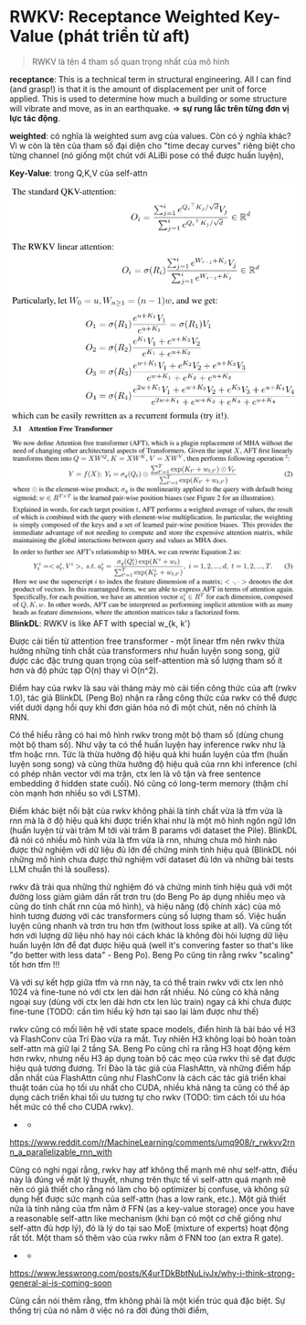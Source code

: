 # RWKV: Receptance Weighted Key-Value (phát triển từ aft)
> RWKV là tên 4 tham số quan trọng nhất của mô hình

__receptance__: This is a technical term in structural engineering. All I can find (and grasp!) is that it is the amount of displacement per unit of force applied. This is used to determine how much a building or some structure will vibrate and move, as in an earthquake. => __sự rung lắc trên từng đơn vị lực tác động__.

__weighted__: có nghĩa là weighted sum avg của values. Còn có ý nghĩa khác? Vì w còn là tên của tham số đại diện cho "time decay curves" riêng biệt cho từng channel (nó giống một chút với ALiBi pose có thể được huấn luyện),

__Key-Value__: trong Q,K,V của self-attn

![](files/rwkv-00.png)
![](files/rwkv-01.png)
__BlinkDL__: RWKV is like AFT with special w_{k, k'}

Được cải tiến từ attention free transformer - một linear tfm nên rwkv thừa hưởng những tính chất của transformers như huấn luyện song song, giữ được các đặc trưng quan trọng của self-attention mà số lượng tham số ít hơn và độ phức tạp O(n) thay vì O(n^2).

Điểm hay của rwkv là sau vài tháng mày mò cải tiến công thức của aft (rwkv 1.0), tác giả BlinkDL (Peng Bo) nhận ra rằng công thức của rwkv có thể được viết dưới dạng hồi quy khi đơn giản hóa nó đi một chút, nên nó chính là RNN.

Có thể hiểu rằng có hai mô hình rwkv trong một bộ tham số (dùng chung một bộ tham số). Như vậy ta có thể huấn luyện hay inference rwkv như là tfm hoặc rnn. Tức là thừa hưởng độ hiệu quả khi huấn luyện của tfm (huấn luyện song song) và cũng thừa hưởng độ hiệu quả của rnn khi inference (chỉ có phép nhân vector với ma trận, ctx len là vô tận và free sentence embedding ở hidden state cuối). Nó cũng có long-term memory (thậm chí còn mạnh hơn nhiều so với LSTM).

Điểm khác biệt nổi bật của rwkv không phải là tính chất vừa là tfm vừa là rnn mà là ở độ hiệu quả khi được triển khai như là một mô hình ngôn ngữ lớn (huấn luyện từ vài trăm M tới vài trăm B params với dataset the Pile). BlinkDL đã nói có nhiều mô hình vừa là tfm vừa là rnn, nhưng chưa mô hình nào được thử nghiệm với dữ liệu đủ lớn để chứng minh tính hiệu quả (BlinkDL nói những mô hình chưa được thử nghiệm với dataset đủ lớn và những bài tests LLM chuẩn thì là soulless).

rwkv đã trải qua những thử nghiệm đó và chứng minh tính hiệu quả với một đường loss giảm giảm dần rất trơn tru (do Beng Po áp dụng nhiều mẹo và cũng do tính chất rnn của mô hình), và hiệu năng (độ chính xác) của mô hình tương đương với các transformers cùng số lượng tham số. Việc huấn luyện cũng nhanh và trơn tru hơn tfm (without loss spike at all). Và cũng tốt hơn với lượng dữ liệu nhỏ hay nói cách khác là không đòi hỏi lượng dữ liệu huấn luyện lớn để đạt được hiệu quả (well it's convering faster so that's like "do better with less data" - Beng Po). Beng Po cũng tin rằng rwkv "scaling" tốt hơn tfm !!!

Và với sự kết hợp giữa tfm và rnn này, ta có thể train rwkv với ctx len nhỏ 1024 và fine-tune nó với ctx len dài hơn rất nhiều. Nó cũng có khả năng ngoại suy (dùng với ctx len dài hơn ctx len lúc train) ngay cả khi chưa được fine-tune (TODO: cần tìm hiểu kỹ hơn tại sao lại làm được như thế)

rwkv cũng có mối liên hệ với state space models, điển hình là bài báo về H3 và FlashConv của Trí Đào vừa ra mắt. Tuy nhiên H3 không loại bỏ hoàn toàn self-attn mà giữ lại 2 tầng SA. Beng Po cũng chỉ ra rằng H3 hoạt động kém hơn rwkv, nhưng nếu H3 áp dụng toàn bộ các mẹo của rwkv thì sẽ đạt được hiệu quả tương đương. Trí Đào là tác giả của FlashAttn, và những điểm hấp dẫn nhất của FlashAttn cũng như FlashConv là cách các tác giả triển khai thuật toán của họ tối ưu nhất cho CUDA, nhiều khả năng ta cũng có thể áp dụng cách triển khai tối ưu tương tự cho rwkv (TODO: tìm cách tối ưu hóa hết mức có thể cho CUDA rwkv).

- -

https://www.reddit.com/r/MachineLearning/comments/umq908/r_rwkvv2rnn_a_parallelizable_rnn_with

Cũng có nghi ngại rằng, rwkv hay atf không thể mạnh mẽ như self-attn, điều này là đúng về mặt lý thuyết, nhưng trên thực tế vì self-attn quá mạnh mẽ nên có giả thiết cho rằng nó làm cho bộ optimizer bị confuse, và không sử dụng hết được sức mạnh của self-attn (has a low rank, etc.). Một giả thiết nữa là tính năng của tfm nằm ở FFN (as a key-value storage) once you have a reasonable self-attn like mechanism (khi bạn có một cơ chế giống như self-attn đủ hợp lý), đó là lý do tại sao MoE (mixture of experts) hoạt động rất tốt. Một tham số thêm vào của rwkv nằm ở FNN too (an extra R gate).

- -

https://www.lesswrong.com/posts/K4urTDkBbtNuLivJx/why-i-think-strong-general-ai-is-coming-soon

Cũng cần nói thêm rằng, tfm không phải là một kiến trúc quá đặc biệt. Sự thống trị của nó nằm ở việc nó ra đời đúng thời điểm, 